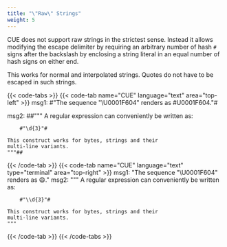 ```yaml
---
title: "\"Raw\" Strings"
weight: 5
---
```


CUE does not support raw strings in the strictest sense.
Instead it allows modifying the escape delimiter by requiring
an arbitrary number of hash `#` signs after the backslash by
enclosing a string literal in an equal number of hash signs on either end.

This works for normal and interpolated strings.
Quotes do not have to be escaped in such strings.

{{< code-tabs >}}
{{< code-tab name="CUE" language="text"  area="top-left" >}}
msg1: #"The sequence "\U0001F604" renders as \#U0001F604."#

msg2: ##"""
	A regular expression can conveniently be written as:

	    #"\d{3}"#

	This construct works for bytes, strings and their
	multi-line variants.
	"""##
{{< /code-tab >}}
{{< code-tab name="CUE" language="text" type="terminal" area="top-right" >}}
msg1: "The sequence \"\\U0001F604\" renders as 😄."
msg2: """
    A regular expression can conveniently be written as:

        #"\\d{3}"#

    This construct works for bytes, strings and their
    multi-line variants.
    """
{{< /code-tab >}}
{{< /code-tabs >}}
